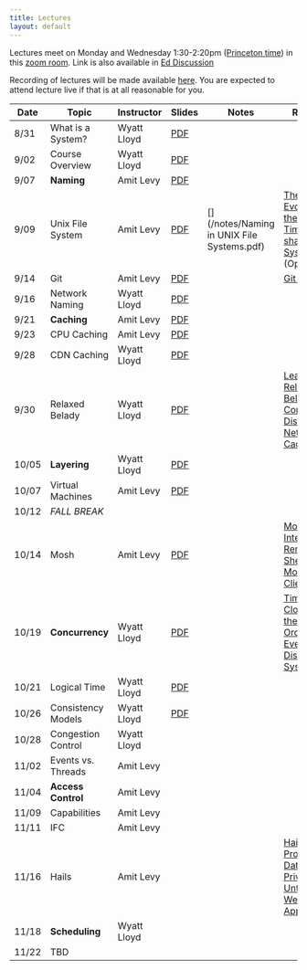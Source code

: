 ```yaml
---
title: Lectures
layout: default
---
```


Lectures meet on Monday and Wednesday 1:30-2:20pm ([Princeton
time](https://www.timeanddate.com/worldclock/converter.html?iso=20200831T173000&p1=179&p2=234&p3=104&p4=33&p5=136&p6=268&p7=44))
in this [zoom room](https://vault.cs50.io/42152b38-6256-4f17-839f-bd1a3994a40f
"Must Sign In To View").  Link is also available in [Ed
Discussion](https://us.edstem.org/courses/2353/discussion/113925)

Recording of lectures will be made available
[here](https://us.edstem.org/courses/2353/discussion/115390). You are
expected to attend lecture live if that is at all reasonable for you.

|Date   | Topic | Instructor | Slides| Notes | Reading |
|-------|-------|------------|-------|-------|------------|
| 8/31  | What is a System? | Wyatt Lloyd | [PDF](/lectures/L01-systems.pdf) | | |
| 9/02  | Course Overview   | Wyatt Lloyd | [PDF](/lectures/L02-overview.pdf) | | |
| 9/07  | **Naming**        | Amit Levy   | [PDF](/lectures/L03-naming.pdf) | | |
| 9/09  | Unix File System  | Amit Levy   | [PDF](/lectures/L04-unix-fs.pdf) | [](https://docs.google.com/document/d/1PZeeoFLXQvRJTWzQlOwF4SfvKgiB4pJfJ5qMZkiTCTw/edit?usp=sharing) [](/notes/Naming in UNIX File Systems.pdf) | [The Evolution of the UNIX Time-sharing System](/readings/unix_history.pdf) (Optional) |
| 9/14  | Git               | Amit Levy   | [PDF](/lectures/L05-git.pdf) | [](https://docs.google.com/document/d/1XYgXSpXXiJbCfIpH3TH_r_gcV0bIJbO5fn0sq5D8j2c/edit?usp=sharing) [](/notes/Git.pdf) | [Git Internals](https://git-scm.com/book/en/v2/Git-Internals-Plumbing-and-Porcelain) |
| 9/16  | Network Naming    | Wyatt Lloyd | [PDF](/lectures/L06-network-naming.pdf) | | |
| 9/21  | **Caching**       | Amit Levy   | [PDF](/lectures/L07-caching.pdf) | | |
| 9/23  | CPU Caching       | Amit Levy   | [PDF](/lectures/L08-cpucache.pdf) | | |
| 9/28  | CDN Caching       | Wyatt Lloyd | [PDF](/lectures/L09-cdn-caching.pdf) | | |
| 9/30  | Relaxed Belady    | Wyatt Lloyd | [PDF](/lectures/L10-lrb.pdf) | | [Learning Relaxed Belady for Content Distribution Network Caching](https://sunnyszy.github.io/assets/files/nsdi2020_lrb.pdf) |
| 10/05 | **Layering**      | Wyatt Lloyd | [PDF](/lectures/L11-layering-networking.pdf) | | |
| 10/07 | Virtual Machines  | Amit Levy   | [PDF](/lectures/L12-virtual-machines.pdf) | | |
| 10/12 |  *FALL BREAK*     | | | | |
| 10/14 | Mosh              | Amit Levy   | [PDF](/lectures/L13-mosh.pdf) | | [Mosh: An Interactive Remote Shell for Mobile Clients](https://mosh.org/mosh-paper.pdf) |
| 10/19 | **Concurrency**   | Wyatt Lloyd | [PDF](/lectures/L14-concurrency-time.pdf) | | [Time, Clocks and the Ordering of Events in a Distributed System](http://lamport.azurewebsites.net/pubs/pubs.html#time-clocks) |
| 10/21 | Logical Time      | Wyatt Lloyd | [PDF](/lectures/L15-more-time.pdf ) | | |
| 10/26 | Consistency Models| Wyatt Lloyd | [PDF](/lectures/L16-consistency.pdf) | | |
| 10/28 | Congestion Control| Wyatt Lloyd | | | |
| 11/02 | Events vs. Threads| Amit Levy   | | | |
| 11/04 | **Access Control**| Amit Levy   | | | |
| 11/09 | Capabilities      | Amit Levy   | | | |
| 11/11 | IFC               | Amit Levy   | | | |
| 11/16 | Hails             | Amit Levy   | | | [Hails: Protecting Data Privacy in Untrusted Web Applications](https://www.amitlevy.com/papers/hails-osdi2012.pdf) |
| 11/18 | **Scheduling**    | Wyatt Lloyd | | | |
| 11/22 | TBD               | | | | |
 
